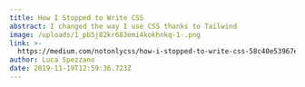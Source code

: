 ```yaml
---
title: How I Stopped to Write CSS
abstract: I changed the way I use CSS thanks to Tailwind
image: /uploads/1_pb5j82kr683emi4kokhnkq-1-.png
link: >-
  https://medium.com/notonlycss/how-i-stopped-to-write-css-58c40e53967e?source=friends_link&sk=f0c72d0f4b9d255042fa3e94e68d6bce
author: Luca Spezzano
date: 2019-11-19T12:59:36.723Z
---
```


